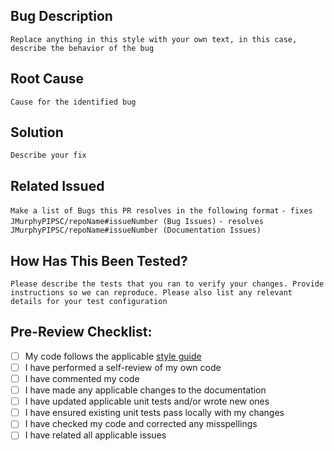 ## Bug Description
`Replace anything in this style with your own text, in this case, describe the behavior of the bug`

## Root Cause
`Cause for the identified bug`

## Solution
`Describe your fix`

## Related Issued
`Make a list of Bugs this PR resolves in the following format`
`- fixes JMurphyPIPSC/repoName#issueNumber (Bug Issues)`
`- resolves JMurphyPIPSC/repoName#issueNumber (Documentation Issues)`

## How Has This Been Tested?
`Please describe the tests that you ran to verify your changes. Provide instructions so we can reproduce. Please also list any relevant details for your test configuration`

## Pre-Review Checklist:
- [ ] My code follows the applicable [style guide][styleLink]
- [ ] I have performed a self-review of my own code
- [ ] I have commented my code
- [ ] I have made any applicable changes to the documentation
- [ ] I have updated applicable unit tests and/or wrote new ones
- [ ] I have ensured existing unit tests pass locally with my changes
- [ ] I have checked my code and corrected any misspellings
- [ ] I have related all applicable issues

[styleLink]: https://www.github.com/JMurphyPIPSC/.github/docs/StyleGuide.md